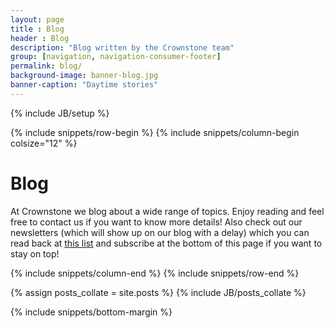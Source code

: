 ```yaml
---
layout: page
title : Blog
header : Blog
description: "Blog written by the Crownstone team"
group: [navigation, navigation-consumer-footer]
permalink: blog/
background-image: banner-blog.jpg
banner-caption: "Daytime stories"
---
```

{% include JB/setup %}

{% include snippets/row-begin %}
{% include snippets/column-begin colsize="12" %}

# Blog
			
At Crownstone we blog about a wide range of topics. Enjoy reading and feel free to contact us if you want to know more details!
Also check out our newsletters (which will show up on our blog with a delay) which you can read back at 
[this list](http://us10.campaign-archive2.com/home/?u=d03baf337210e326a61dc14d5&id=a23d3e9ded) 
and subscribe at the bottom of this page if you want to stay on top!

{% include snippets/column-end %}
{% include snippets/row-end %}

<section class="gray mini-wrap">
	<div class="container">
		<div class="row">
			<div class="col-xs-12">
			{% assign posts_collate = site.posts %}
			{% include JB/posts_collate %}
			</div>
		</div>
	</div>
</section>

{% include snippets/bottom-margin %}
